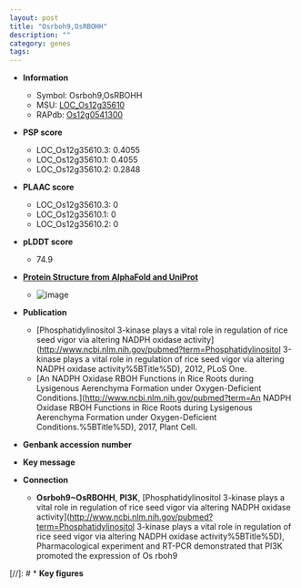 ```yaml
---
layout: post
title: "Osrboh9,OsRBOHH"
description: ""
category: genes
tags: 
---
```


* **Information**  
    + Symbol: Osrboh9,OsRBOHH  
    + MSU: [LOC_Os12g35610](http://rice.plantbiology.msu.edu/cgi-bin/ORF_infopage.cgi?orf=LOC_Os12g35610)  
    + RAPdb: [Os12g0541300](http://rapdb.dna.affrc.go.jp/viewer/gbrowse_details/irgsp1?name=Os12g0541300)  

* **PSP score**  
    + LOC_Os12g35610.3: 0.4055 
    + LOC_Os12g35610.1: 0.4055 
    + LOC_Os12g35610.2: 0.2848 

* **PLAAC score**  
    + LOC_Os12g35610.3: 0 
    + LOC_Os12g35610.1: 0 
    + LOC_Os12g35610.2: 0 

* **pLDDT score**
    + 74.9

* **[Protein Structure from AlphaFold and UniProt](https://www.uniprot.org/uniprotkb/Q2QP56/entry#structure)**
    + ![image](https://ricepsp.github.io/images/Q2/AF-Q2QP56-F1.png)

* **Publication**  
    + [Phosphatidylinositol 3-kinase plays a vital role in regulation of rice seed vigor via altering NADPH oxidase activity](http://www.ncbi.nlm.nih.gov/pubmed?term=Phosphatidylinositol 3-kinase plays a vital role in regulation of rice seed vigor via altering NADPH oxidase activity%5BTitle%5D), 2012, PLoS One.
    + [An NADPH Oxidase RBOH Functions in Rice Roots during Lysigenous Aerenchyma Formation under Oxygen-Deficient Conditions.](http://www.ncbi.nlm.nih.gov/pubmed?term=An NADPH Oxidase RBOH Functions in Rice Roots during Lysigenous Aerenchyma Formation under Oxygen-Deficient Conditions.%5BTitle%5D), 2017, Plant Cell.

* **Genbank accession number**  

* **Key message**  

* **Connection**  
    + __Osrboh9~OsRBOHH__, __PI3K__, [Phosphatidylinositol 3-kinase plays a vital role in regulation of rice seed vigor via altering NADPH oxidase activity](http://www.ncbi.nlm.nih.gov/pubmed?term=Phosphatidylinositol 3-kinase plays a vital role in regulation of rice seed vigor via altering NADPH oxidase activity%5BTitle%5D), Pharmacological experiment and RT-PCR demonstrated that PI3K promoted the expression of Os rboh9

[//]: # * **Key figures**  


